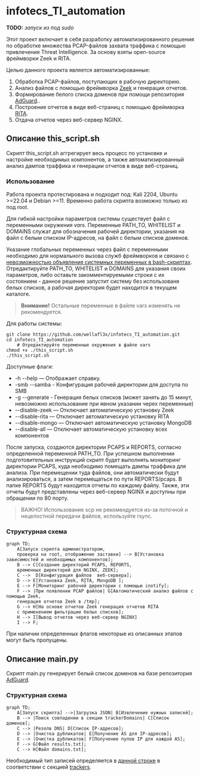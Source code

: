# infotecs_TI_automation

**TODO:** *запуск из под sudo*

Этот проект включает в себя разработку автоматизированного решения по обработке множества PCAP-файлов захвата траффика с помощью привлечения Threat Intelligence. За основу взяты open-source фреймворки Zeek и RITA. 

Целью данного проекта является автоматизированные:
1. Обработка PCAP-файлов, поступающих в рабочую директорию.
2. Анализ файлов с помощью фреймворка [Zeek](https://github.com/zeek/zeek) и генерация отчетов.
3. Формирование белого списка доменов при помощи репозитория [AdGuard](https://github.com/AdguardTeam/AdGuardHome/blob/master/client/src/helpers/trackers/trackers.json)..
4. Построение отчетов в виде веб-страниц с помощью фреймворка [RITA](https://github.com/activecm/rita/tree/master).
5. Отдача отчетов через веб-сервер NGINX. 
## Описание this_script.sh

Скрипт this_script.sh аггрегирует весь процесс по установке и настройке необходимых компонентов, а также автоматизированный анализ дампов траффика и генерации отчетов в виде веб-страниц.

### Использование

Работа проекта протестирована и подходит под: Kali 2204, Ubuntu >=22.04 и Debian >=11. Временно работа скрипта возможно только из под root.

Для гибкой настройки параметров системы существует файл с переменными окружения *vars*. Переменные PATH_TO, WHITELIST и DOMAINS служат для обозначения рабочей директории, указания на файл с белым списком IP-адресов, на файл с белым списков доменов.

Указание глобальных переменных через файл с переменными необходимо для нормального вызова служб фреймворков и связано с [невозможностью объявления системных переменных в bash-скриптах](https://stackoverflow.com/questions/16618071/can-i-export-a-variable-to-the-environment-from-a-bash-script-without-sourcing-i). Отредактируйте PATH_TO, WHITELIST и DOMAINS для указания своих параметров, либо оставьте закомментируемыми строки с их состоянием - данное решение запустит систему без использованя белых списков, а рабочая директория будет находится в текущем каталоге. 

> **Внимание!**
> Остальные переменные в файле vars изменять не рекомендуется.


Для работы системы:

```
git clone https://github.com/wellafl3x/infotecs_TI_automation.git
cd infotecs_TI_automation
    # Отредактируйте переменные окружения в файле vars
chmod +x ./this_script.sh
./this_script.sh
```


Доступные флаги:

- -h --help          — Отображает справку.
- -smb --samba       - Конфигурация рабочей директории для доступа по SMB
- -g --generate      - Генерация белых списков (может занять до 15 минут, невозможно использование при явном указании черех переменные)
- --disable-zeek     — Отключает автоматическую установку Zeek
- --disable-rita     — Отключает автоматическую установку RITA
- --disable-mongo    — Отключает автоматическую установку MongoDB
- --disable-all      — Отключает автоматическую установку всех компонентов

После запуска, создаются директории PCAPS и REPORTS, согласно определенной переменной PATH_TO. При успешном выполнении подготовительных инструкций скрипт будет выполнять мониторинг директории PCAPS, куда необходимо помещать дампы траффика для анализа. При перемещении туда файлов, они автоматически будут анализироваться, а затем перемещаться по пути REPORTS/pcaps. В папке REPORTS будут находится отчеты по каждому файлу. Также, эти отчеты будут представлены через веб-сервер NGINX и доступны при обращении по 80 порту.

> ВАЖНО! Использование scp не рекомендуется из-за поточной и нецелостной передачи файлов, используйте rsync.

### Структурная схема

```mermaid
graph TD;
    A[Запуск скрипта администратором, 
    проверка на root, отображение заставки] --> B[Установка зависимостей и необходимых компонентов];
    B --> C[Создание директорий PCAPS, REPORTS, 
    временных директорий для NGINX, ZEEK];
    C -->  D[Конфигурация файлов  веб-сервера];
    D --> E[Установка Zeek, RITA, MongoDB ];
    E --> F[Мониторинг рабочей директории с помощью inotify];
    F --> |При появлении PCAP файлов| G[Автоматический анализ файлов с помощью Zeek, 
    генерация отчетов Zeek в /tmp];
    G --> H[На основе отчетов Zeek генерация отчетов RITA
    с применением фильтрации белых списков];
    H --> I[Вывод отчетов через веб-сервер NGINX]
    I --> F;

```
При наличии определенных флагов некоторые из описанных этапов могут быть пропущены.

## Описание main.py

Cкрипт main.py генерирует белый список доменов на базе репозитория [AdGuard](https://github.com/AdguardTeam/AdGuardHome/blob/master/client/src/helpers/trackers/trackers.json).

### Структурная схема
```mermaid
graph TD;
    A[Запуск скрипта] -->|Загрузка JSON| B[Извлечение нужных записей];
    B --> |Поиск совпадении в секции trackerDomains| C[Список доменов];
    C --> |Резолв DNS| D[Список IP-адресов];
    D --> |Очистка дубликатов| E[Получение AS для IP-адресов];
    E --> |Очистка дубликатов| F[Получение пулов IP для каждой AS];
    F --> G[Файл results.txt];
    C --> H[Файл domains.txt];
```

Необходимый тип записей определяется в [данной строке](https://github.com/wellafl3x/infotecs_TI_automation/blob/main/main.py#L20) в соответствии с секцией [trackers](https://github.com/AdguardTeam/AdGuardHome/blob/master/client/src/helpers/trackers/trackers.json#L3).
